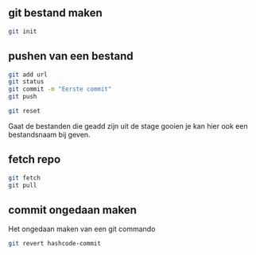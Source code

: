 ## git bestand maken 
```bash
git init
```

## pushen van een bestand
```bash
git add url
git status 
git commit -m "Eerste commit"
git push
```
```bash
git reset 
``` 
Gaat de bestanden die geadd zijn uit de stage gooien
je kan hier ook een bestandsnaam bij geven.

## fetch repo 
```bash
git fetch 
git pull
```

## commit ongedaan maken 
Het ongedaan maken van een git commando
```bash
git revert hashcode-commit
```
